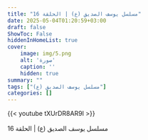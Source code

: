 ```yaml
---
title: "مسلسل يوسف الصديق (ع) | الحلقة 16"
date: 2025-05-04T01:20:59+03:00
draft: false
ShowToc: False
hiddenInHomeList: true
cover:
    image: img/5.png
    alt: 'صورة'
    caption: ''
    hidden: true
summary: ""
tags: ["مسلسل يوسف الصديق (ع)"]
categories: []
---
```


{{< youtube tXUrDR8AR9I >}}  
 <br>
مسلسل يوسف الصديق (ع) | الحلقة 16